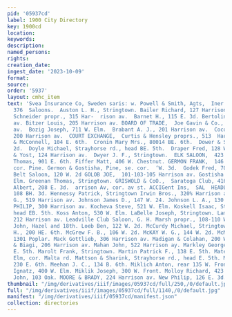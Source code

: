 ```yaml
---
pid: '05937cd'
label: 1900 City Directory
key: 1900cd
location: 
keywords: 
description: 
named_persons: 
rights: 
creation_date: 
ingest_date: '2023-10-09'
format: 
source: 
order: '5937'
layout: cmhc_item
text: 'Svea Insurance Co, Sweden saris: w. Powell & Smith, Agts,  Iner & Hurd u  SAL
  376  Saloons.  Auston L. H., Stringtown. Bailer Richard, 127 Harrison av. BANK SALOON,  M.
  Schneider propr., 315 Har-  rison av.  Barnet H., 115 E. 3d. Bertolini I., 216 Harrison
  av. Bitzer Louis, 205 Harrison av. BOARD OF TRADE,  Joe Gavin & Co., proprs., 308  Harrison
  av.  Bozig Joseph, 711 W. Elm.  Brabant A. J., 201 Harrison av.  Cocoman John C.,
  200 Harrison av.  COURT EXCHANGE,  Curtis & Hensley proprs., 513  Harrison av.  Cox
  & McConnell, 104 E. 6th.  Cronin Mary Mrs., 80014 BE. 6th.  Dower & Shea, 104 W.
  2d.  Doyle Michael, Strayhorse rd., head BE. 5th.  Draper Fred, 128 W. 2d.  Driver
  & Yost, 124 Harrison av.  Dwyer J. F., Stringtown.  ELK SALOON,  423 Harrison av.  Fallon
  Thomas, 901 E. 6th. Fiffer Matt, 406 W. Chestnut. GERMON FRANK,  146 W. Chestnut,
  cor. Pine. Germon & Gostisha, Pine, se. cor.  ‘W. 3d.  Godek Fred, 703 W. Elm. Gold
  Belt Saloon, 120 W. 2d GOLOB JOE,  101-103-105 Harrison av. Gostisha John, 529 W.
  Elm. Greenan Thomas, Stringtown. GRISWOLD & CoO.,  Saratoga Club, 416 Harrison  av.  Hahnewald
  Albert, 208 E. 3d.  arrison Av, cor. av st. ACCIGent Ins,  SAL  HEADLAND JOHN A.,,
  108 BH. 3d. Hennessy Patrick, Stringtown Irwin Bros., 320% Harrison av. JANOWITZ
  G., 519 Harrison av. Johnson James D., 147 W. 24. Johnson L. A., 130 W. 2d. KLEINSCHMIDT
  PHILIP, 300 Harrison av. Kocheva Steve, 521 W. Elm. Koskell Isaac, Strayhorse rd.,
  head EB. 5th. Koss Anton, 530 W. Elm. LaBelle Joseph, Stringtown. Lamping L. S.,
  212 Harrison av. Leadville Club Saloon, G. H. Marsh propr., 108-110 W. 4th. Lochnikar
  John, Hazel and 18th. Loeb Ben, 122 W. 2d. McCurdy Michael, Stringtown. McGee W.
  H., 200 HE. 6th. McGrew F. B., 106 W. 2d. McKAY W. G., 144 W. 2d. McMahon Patrick,
  1301 Poplar. Mack Gottlieb, 306 Harrison av. Madigan & Colahan, 200 W. 2d. Maffei
  & Biagi, 206 Harrison av. Mahan John, 522 Harrison ay. Markley George W.,. 107-109
  E. 5th. Marolt Frank, Stringtown. Martin Patrick F., 138 E. 5th. Matekel Louis,
  Elm, cor. Malta rd. Mattson & Sharink, Strayhorse rd., head E. 5th. Mayne Theodore,
  230 E. 6th. Meehan J. C., 134 B. 6th. Miklich Anton, rear 135 W. Front. Miklich
  Ignatz, 400 W. Elm. Miklik Joseph, 300 W. Front. Molloy Richard, 423 E. 4th. Monson
  John, 103 Oak. MOORE & BRADY, 224 Harrison av. New Philip, 126 E. 3d. '
thumbnail: "/img/derivatives/iiif/images/05937cd/full/250,/0/default.jpg"
full: "/img/derivatives/iiif/images/05937cd/full/1140,/0/default.jpg"
manifest: "/img/derivatives/iiif/05937cd/manifest.json"
collection: directories
---
```

